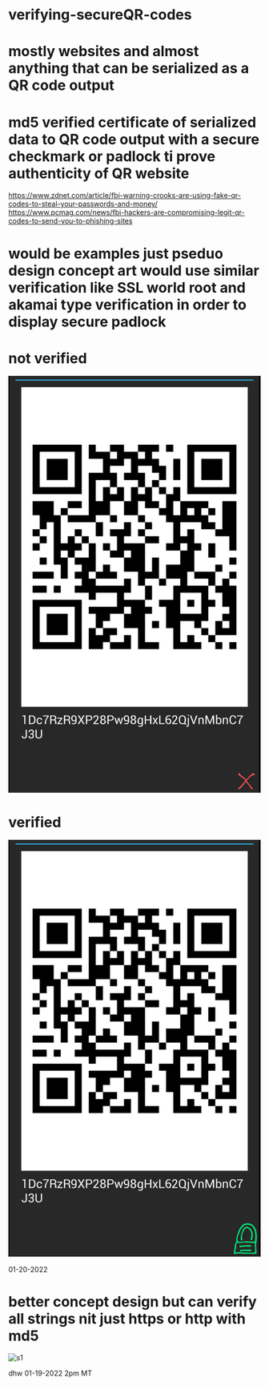 # verifying-secureQR-codes
# mostly websites and almost anything that can be serialized as a QR code output
# md5 verified certificate of serialized data to QR code output with a secure checkmark or padlock ti prove authenticity of QR website

https://www.zdnet.com/article/fbi-warning-crooks-are-using-fake-qr-codes-to-steal-your-passwords-and-money/
https://www.pcmag.com/news/fbi-hackers-are-compromising-legit-qr-codes-to-send-you-to-phishing-sites
# would be examples just pseduo design concept art would use similar verification like SSL world root and akamai type verification in order to display secure padlock
# not verified
![s1](https://raw.githubusercontent.com/c4pt000/secureQR-code/main/Screenshot_20220119-135806-066~4.png)


# verified


![s1](https://raw.githubusercontent.com/c4pt000/secureQR-code/main/Screenshot_20220119-135806-066~3.png)



01-20-2022
# better concept design but can verify all strings nit just https or http with md5
![s1](https://raw.githubusercontent.com/c4pt000/verifying-secureQR-codes/main/Screenshot_20220120-182128-041~3.png)


dhw
01-19-2022
2pm MT
